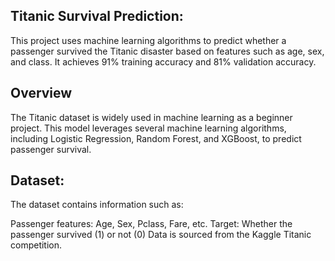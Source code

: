 ## Titanic Survival Prediction:

This project uses machine learning algorithms to predict whether a passenger survived the Titanic disaster based on features such as age, sex, and class. It achieves 91% training accuracy and 81% validation accuracy.

## Overview
The Titanic dataset is widely used in machine learning as a beginner project. This model leverages several machine learning algorithms, including Logistic Regression, Random Forest, and XGBoost, to predict passenger survival.
 

## Dataset:
The dataset contains information such as:

Passenger features: Age, Sex, Pclass, Fare, etc.
Target: Whether the passenger survived (1) or not (0)
Data is sourced from the Kaggle Titanic competition.



 
 
